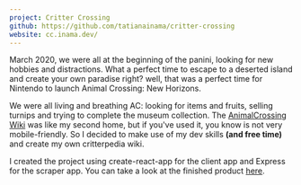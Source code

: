 ```yaml
---
project: Critter Crossing
github: https://github.com/tatianainama/critter-crossing
website: cc.inama.dev/
---
```


March 2020, we were all at the beginning of the panini, looking for new hobbies and distractions. What a perfect time to escape to a deserted island and create your own paradise right? well, that was a perfect time for Nintendo to launch Animal Crossing: New Horizons.

We were all living and breathing AC: looking for items and fruits, selling turnips and trying to complete the museum collection. The [AnimalCrossing Wiki](https://animalcrossing.fandom.com/wiki/) was like my second home, but if you've used it, you know is not very mobile-friendly. So I decided to make use of my dev skills **(and free time)** and create my own critterpedia wiki.

I created the project using create-react-app for the client app and Express for the scraper app. You can take a look at the finished product [here](https://cc.inama.dev/).
